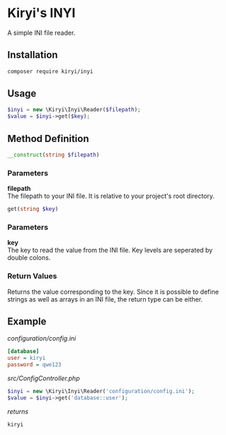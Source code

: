 # Kiryi's INYI
A simple INI file reader.

## Installation
```bash
composer require kiryi/inyi
```

## Usage
```php
$inyi = new \Kiryi\Inyi\Reader($filepath);
$value = $inyi->get($key);
```

## Method Definition
```php
__construct(string $filepath)
```
### Parameters
**filepath**  
The filepath to your INI file. It is relative to your project's root directory.

```php
get(string $key)
```
### Parameters
**key**  
The key to read the value from the INI file. Key levels are seperated by double colons.

### Return Values
Returns the value corresponding to the key. Since it is possible to define strings as well as arrays in an INI file, the return type can be either.

## Example
*configuration/config.ini*
```ini
[database]
user = kiryi
password = qwe123
```
*src/ConfigController.php*
```php
$inyi = new \Kiryi\Inyi\Reader('configuration/config.ini');
$value = $inyi->get('database::user');
```
*returns*
```
kiryi
```
